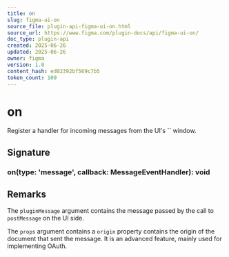 ```yaml
---
title: on
slug: figma-ui-on
source_file: plugin-api-figma-ui-on.html
source_url: https://www.figma.com/plugin-docs/api/figma-ui-on/
doc_type: plugin-api
created: 2025-06-26
updated: 2025-06-26
owner: figma
version: 1.0
content_hash: ed02392bf569c7b5
token_count: 109
---
```

# on

Register a handler for incoming messages from the UI's `` window.

## Signature

### on(type: 'message', callback: MessageEventHandler): void

## Remarks

The `pluginMessage` argument contains the message passed by the call to `postMessage` on the UI side.

The `props` argument contains a `origin` property contains the origin of the document that sent the message. It is an advanced feature, mainly used for implementing OAuth.